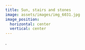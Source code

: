 ```yaml
---
title: Sun, stairs and stones
image: assets/images/img_6031.jpg
image_position:
  horizontal: center
  vertical: center
---
```

.
